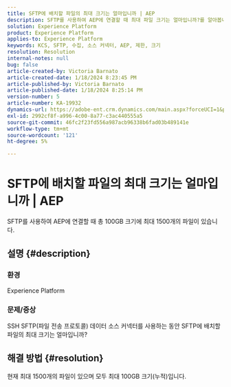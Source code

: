 ```yaml
---
title: SFTP에 배치할 파일의 최대 크기는 얼마입니까 | AEP
description: SFTP를 사용하여 AEP에 연결할 때 최대 파일 크기는 얼마입니까?를 알아봅니다.
solution: Experience Platform
product: Experience Platform
applies-to: Experience Platform
keywords: KCS, SFTP, 수집, 소스 커넥터, AEP, 제한, 크기
resolution: Resolution
internal-notes: null
bug: false
article-created-by: Victoria Barnato
article-created-date: 1/18/2024 8:23:45 PM
article-published-by: Victoria Barnato
article-published-date: 1/18/2024 8:25:14 PM
version-number: 5
article-number: KA-19932
dynamics-url: https://adobe-ent.crm.dynamics.com/main.aspx?forceUCI=1&pagetype=entityrecord&etn=knowledgearticle&id=10a28a75-3fb6-ee11-a569-6045bd006b25
exl-id: 2992cf8f-a996-4c00-8a77-c3ac440555a5
source-git-commit: 46fc2f23fd556a987acb96338b6fad03b489141e
workflow-type: tm+mt
source-wordcount: '121'
ht-degree: 5%

---
```


# SFTP에 배치할 파일의 최대 크기는 얼마입니까 | AEP


SFTP를 사용하여 AEP에 연결할 때 총 100GB 크기에 최대 1500개의 파일이 있습니다.

## 설명 {#description}


### <b>환경</b>

Experience Platform



### <b>문제/증상</b>

SSH SFTP(파일 전송 프로토콜) 데이터 소스 커넥터를 사용하는 동안 SFTP에 배치할 파일의 최대 크기는 얼마입니까?


## 해결 방법 {#resolution}

현재 최대 1500개의 파일이 있으며 모두 최대 100GB 크기(누적)입니다.
